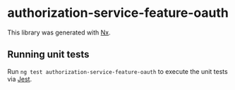 # authorization-service-feature-oauth

This library was generated with [Nx](https://nx.dev).

## Running unit tests

Run `ng test authorization-service-feature-oauth` to execute the unit tests via [Jest](https://jestjs.io).
